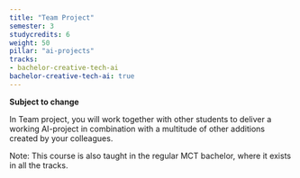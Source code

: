```yaml
---
title: "Team Project"
semester: 3
studycredits: 6
weight: 50
pillar: "ai-projects"
tracks:
- bachelor-creative-tech-ai
bachelor-creative-tech-ai: true
---
```


**Subject to change**

In Team project, you will work together with other students to deliver a working AI-project in combination with a multitude of other additions created by your colleagues.

Note: This course is also taught in the regular MCT bachelor, where it exists in all the tracks.